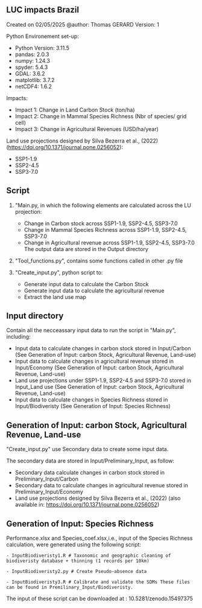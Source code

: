 LUC impacts Brazil
-------------------------------------------------- 
Created on 02/05/2025
@author: Thomas GERARD
Version: 1

Python Environement set-up:
- Python Version: 3.11.5
- pandas: 2.0.3
- numpy: 1.24.3
- spyder: 5.4.3
- GDAL: 3.6.2
- matplotlib: 3.7.2
- netCDF4: 1.6.2


Impacts: 
 - Impact 1: Change in Land Carbon Stock (ton/ha)
 - Impact 2: Change in Mammal Species Richness (Nbr of species/ grid cell)
 - Impact 3: Change in Agricultural Revenues (USD/ha/year)

Land use projections designed by Silva Bezerra et al., (2022)(https://doi.org/10.1371/journal.pone.0256052):
 - SSP1-1.9
 - SSP2-4.5
 - SSP3-7.0



Script
-------------------------------------------------- 

1) "Main.py, in which the following elements are calculated across the LU projection:
    -  Change in Carbon stock across SSP1-1.9, SSP2-4.5, SSP3-7.0
    -  Change in Mammal Species Richness across SSP1-1.9, SSP2-4.5, SSP3-7.0
    -  Change in Agricultural revenue across SSP1-1.9, SSP2-4.5, SSP3-7.0
    The output data are stored in the Output directory
    
2) "Tool_functions.py", contains some functions called in other .py file

3) "Create_input.py", python script to:
   - Generate input data to calculate the Carbon Stock
   - Generate input data to calculate the agricultural revenue
   - Extract the land use map


Input directory
------------------------------------------------------------------ 
Contain all the necceassary input data to run the script in "Main.py", including: 

- Input data to calculate changes in carbon stock stored in Input/Carbon (See Generation of Input: carbon Stock, Agricultural Revenue, Land-use)
- Input data to calculate changes in agricultural revenue stored in Input/Economy (See Generation of Input: carbon Stock, Agricultural Revenue, Land-use)
- Land use projections under SSP1-1.9, SSP2-4.5 and SSP3-7.0 stored in Input_Land use (See Generation of Input: carbon Stock, Agricultural Revenue, Land-use)
- Input data to calculate changes in Species Richness stored in Input/Biodiveristy (See Generation of Input: Species Richness)


Generation of Input: carbon Stock, Agricultural Revenue, Land-use
------------------------------------------------------------------ 
"Create_input.py" use Secondary data to create some input data.

The secondary data are stored in Input/Preliminary_Input, as follow:
- Secondary data calculate changes in carbon stock stored in Preliminary_Input/Carbon
- Secondary data to calculate changes in agricultural revenue stored in Preliminary_Input/Economy
- Land use projections designed by Silva Bezerra et al., (2022) (also available in: https://doi.org/10.1371/journal.pone.0256052)


Generation of Input: Species Richness
------------------------------------------------------------------ 

Performance.xlsx and Species_coef.xlsx,i.e., input of the Species Richness calculation, were generated using the following script:

	- InputBiodiveristy1.R # Taxonomic and geographic cleaning of biodiveristy database + thinning (1 records per 10km)
	
	- InputBiodiveristy2.py # Create Pseudo-absence data

	- InputBiodiveristy3.R # Calibrate and validate the SDMs These files can be found in Premilinary_Input/Biodiveristy.


The input of these script can be downloaded at : 10.5281/zenodo.15497375









